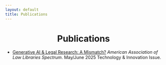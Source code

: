 ```yaml
---
layout: default
title: Publications
---
```


<h1 align="center">Publications</h1>

- [Generative AI & Legal Research: A Mismatch?](https://aallspectrum.aallnet.org/html5/reader/production/default.aspx?pubname=&edid=c79f68a5-d62c-4b08-9973-21f6523ad0ac&pnum=21) *American Association of Law Libraries Spectrum*. May/June 2025 Technology & Innovation Issue.  

